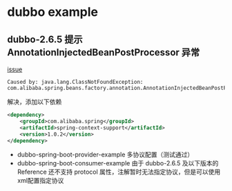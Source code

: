 # dubbo example

## dubbo-2.6.5 提示 AnnotationInjectedBeanPostProcessor 异常
[issue](https://github.com/apache/incubator-dubbo/issues/2869)
```text
Caused by: java.lang.ClassNotFoundException: com.alibaba.spring.beans.factory.annotation.AnnotationInjectedBeanPostProcessor
```
解决，添加以下依赖
```xml
<dependency>
    <groupId>com.alibaba.spring</groupId>
    <artifactId>spring-context-support</artifactId>
    <version>1.0.2</version>
</dependency>
```

- dubbo-spring-boot-provider-example 多协议配置（测试通过）
- dubbo-spring-boot-consumer-example 由于 dubbo-2.6.5 及以下版本的 Reference 还不支持 protocol 属性，注解暂时无法指定协议，但是可以使用xml配置指定协议